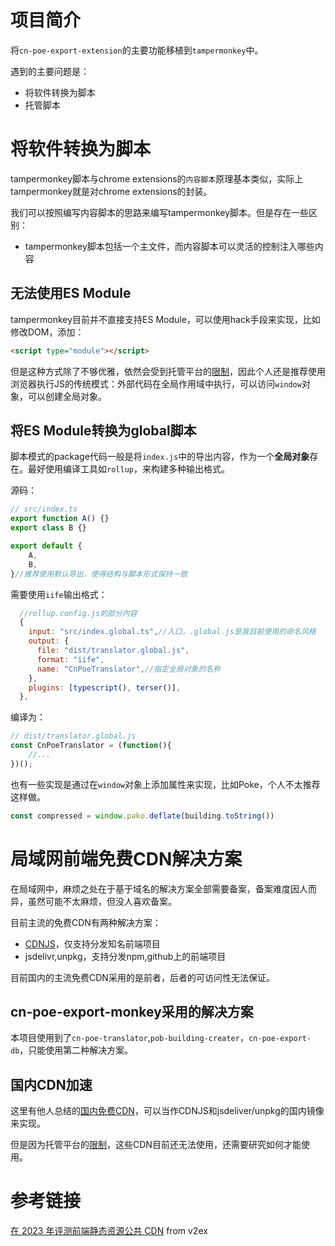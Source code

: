 # 项目简介

将`cn-poe-export-extension`的主要功能移植到`tampermonkey`中。

遇到的主要问题是：

- 将软件转换为脚本
- 托管脚本

# 将软件转换为脚本

tampermonkey脚本与chrome extensions的`内容脚本`原理基本类似，实际上tampermonkey就是对chrome extensions的封装。

我们可以按照编写内容脚本的思路来编写tampermonkey脚本。但是存在一些区别：

- tampermonkey脚本包括一个主文件，而内容脚本可以灵活的控制注入哪些内容

## 无法使用ES Module

tampermonkey目前并不直接支持ES Module，可以使用hack手段来实现，比如修改DOM，添加：

```html
<script type="module"></script>
```

但是这种方式除了不够优雅，依然会受到托管平台的[限制](https://greasyfork.org/en/help/external-scripts)，因此个人还是推荐使用浏览器执行JS的传统模式：外部代码在全局作用域中执行，可以访问`window`对象，可以创建全局对象。

## 将ES Module转换为global脚本

脚本模式的package代码一般是将`index.js`中的导出内容，作为一个**全局对象**存在。最好使用编译工具如`rollup`，来构建多种输出格式。

源码：
```ts
// src/index.ts
export function A() {}
export class B {}

export default {
    A,
    B,
}//推荐使用默认导出，使得结构与脚本形式保持一致
```

需要使用`iife`输出格式：

```js
  //rollup.config.js的部分内容
  {
    input: "src/index.global.ts",//入口，.global.js是我目前使用的命名风格
    output: {
      file: "dist/translator.global.js",
      format: "iife",
      name: "CnPoeTranslator",//指定全局对象的名称
    },
    plugins: [typescript(), terser()],
  },
```

编译为：

```js
// dist/translator.global.js
const CnPoeTranslator = (function(){
    //...
})();
```

也有一些实现是通过在`window`对象上添加属性来实现，比如Poke，个人不太推荐这样做。

```js
const compressed = window.pako.deflate(building.toString())
```

# 局域网前端免费CDN解决方案

在局域网中，麻烦之处在于基于域名的解决方案全部需要备案，备案难度因人而异，虽然可能不太麻烦，但没人喜欢备案。

目前主流的免费CDN有两种解决方案：

- [CDNJS](https://cdnjs.com/)，仅支持分发知名前端项目
- jsdelivr,unpkg，支持分发npm,github上的前端项目

目前国内的主流免费CDN采用的是前者，后者的可访问性无法保证。

## cn-poe-export-monkey采用的解决方案
本项目使用到了`cn-poe-translator`,`pob-building-creater`，`cn-poe-export-db`，只能使用第二种解决方案。

## 国内CDN加速

这里有他人总结的[国内免费CDN](https://www.cnblogs.com/LiangSenCheng/p/17325563.html)，可以当作CDNJS和jsdeliver/unpkg的国内镜像来实现。

但是因为托管平台的[限制](https://greasyfork.org/en/help/external-scripts)，这些CDN目前还无法使用，还需要研究如何才能使用。

# 参考链接

[在 2023 年评测前端静态资源公共 CDN](https://www.v2ex.com/t/947849) from v2ex